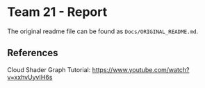 # Team 21 - Report

The original readme file can be found as `Docs/ORIGINAL_README.md`.

## References

Cloud Shader Graph Tutorial: https://www.youtube.com/watch?v=xxhvUyvIH6s
